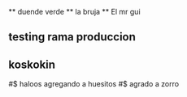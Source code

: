 ** duende verde
** la bruja
** El mr gui


## testing rama produccion
## koskokin


#$ haloos agregando a huesitos
#$ agrado a zorro
